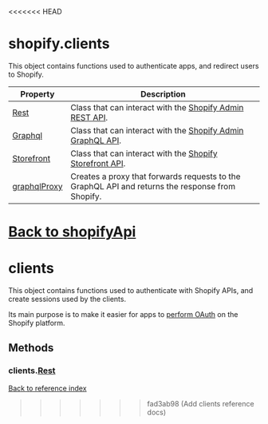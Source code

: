 <<<<<<< HEAD
# shopify.clients

This object contains functions used to authenticate apps, and redirect users to Shopify.

| Property                          | Description                                                                                               |
| --------------------------------- | --------------------------------------------------------------------------------------------------------- |
| [Rest](./Rest.md)                 | Class that can interact with the [Shopify Admin REST API](https://shopify.dev/docs/api/admin-rest).       |
| [Graphql](./Graphql.md)           | Class that can interact with the [Shopify Admin GraphQL API](https://shopify.dev/docs/api/admin-graphql). |
| [Storefront](./Storefront.md)     | Class that can interact with the [Shopify Storefront API](https://shopify.dev/docs/api/storefront).       |
| [graphqlProxy](./graphqlProxy.md) | Creates a proxy that forwards requests to the GraphQL API and returns the response from Shopify.          |

[Back to shopifyApi](../shopifyApi.md)
=======
# clients

This object contains functions used to authenticate with Shopify APIs, and create sessions used by the clients.

Its main purpose is to make it easier for apps to [perform OAuth](../../usage/oauth.md) on the Shopify platform.

## Methods

### clients.[Rest](./Rest.md)

<!--
### clients.[Graphql](./Graphql.md)

### clients.[Storefront](./Storefront.md)

### clients.[graphqlProxy](./graphqlProxy.md) -->

[Back to reference index](../README.md)
>>>>>>> fad3ab98 (Add clients reference docs)
